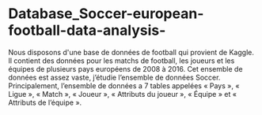 # Database_Soccer-european-football-data-analysis-
Nous disposons d'une base de données de football qui provient de Kaggle. Il contient des données pour les matchs de football, les joueurs et les équipes de plusieurs pays européens de 2008 à 2016. Cet ensemble de données est assez vaste, j’étudie l’ensemble de données Soccer. Principalement, l’ensemble de données a 7 tables appelées « Pays », « Ligue », « Match », « Joueur », « Attributs du joueur », « Équipe » et « Attributs de l’équipe ».
